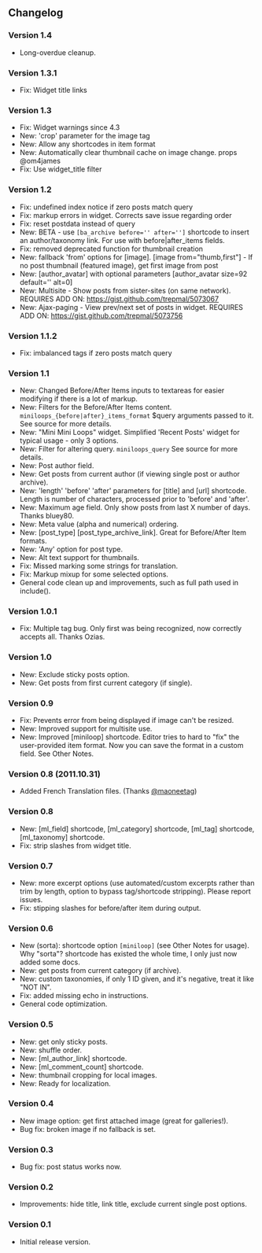 ## Changelog

### Version 1.4

- Long-overdue cleanup.

### Version 1.3.1

- Fix: Widget title links

### Version 1.3

- Fix: Widget warnings since 4.3
- New: 'crop' parameter for the image tag
- New: Allow any shortcodes in item format
- New: Automatically clear thumbnail cache on image change. props @om4james
- Fix: Use widget_title filter

### Version 1.2

- Fix: undefined index notice if zero posts match query
- Fix: markup errors in widget. Corrects save issue regarding order
- Fix: reset postdata instead of query
- New: BETA - use `[ba_archive before='' after='']` shortcode to insert an author/taxonomy link. For use with before|after_items fields.
- Fix: removed deprecated function for thumbnail creation
- New: fallback 'from' options for [image]. [image from="thumb,first"] - If no post thumbnail (featured image), get first image from post
- New: [author_avatar] with optional parameters [author_avatar size=92 default='' alt=0]
- New: Multisite - Show posts from sister-sites (on same network). REQUIRES ADD ON: https://gist.github.com/trepmal/5073067
- New: Ajax-paging - View prev/next set of posts in widget. REQUIRES ADD ON: https://gist.github.com/trepmal/5073756

### Version 1.1.2

- Fix: imbalanced tags if zero posts match query

### Version 1.1

- New: Changed Before/After Items inputs to textareas for easier modifying if there is a lot of markup.
- New: Filters for the Before/After Items content. `miniloops_{before|after}_items_format` $query arguments passed to it. See source for more details.
- New: "Mini Mini Loops" widget. Simplified 'Recent Posts' widget for typical usage - only 3 options.
- New: Filter for altering query. `miniloops_query` See source for more details.
- New: Post author field.
- New: Get posts from current author (if viewing single post or author archive).
- New: 'length' 'before' 'after' parameters for [title] and [url] shortcode. Length is number of characters, processed prior to 'before' and 'after'.
- New: Maximum age field. Only show posts from last X number of days. Thanks bluey80.
- New: Meta value (alpha and numerical) ordering.
- New: [post_type] [post_type_archive_link]. Great for Before/After Item formats.
- New: 'Any' option for post type.
- New: Alt text support for thumbnails.
- Fix: Missed marking some strings for translation.
- Fix: Markup mixup for some selected options.
- General code clean up and improvements, such as full path used in include().

### Version 1.0.1

- Fix: Multiple tag bug. Only first was being recognized, now correctly accepts all. Thanks Ozias.

### Version 1.0

- New: Exclude sticky posts option.
- New: Get posts from first current category (if single).

### Version 0.9

- Fix: Prevents error from being displayed if image can't be resized.
- New: Improved support for multisite use.
- New: Improved [miniloop] shortcode. Editor tries to hard to "fix" the user-provided item format. Now you can save the format in a custom field. See Other Notes.

### Version 0.8 (2011.10.31)

- Added French Translation files. (Thanks [@maoneetag](http://twitter.com/maoneetag))

### Version 0.8

- New: [ml_field] shortcode, [ml_category] shortcode, [ml_tag] shortcode, [ml_taxonomy] shortcode.
- Fix: strip slashes from widget title.

### Version 0.7

- New: more excerpt options (use automated/custom excerpts rather than trim by length, option to bypass tag/shortcode stripping). Please report issues.
- Fix: stipping slashes for before/after item during output.

### Version 0.6

- New (sorta): shortcode option `[miniloop]` (see Other Notes for usage). Why "sorta"? shortcode has existed the whole time, I only just now added some docs.
- New: get posts from current category (if archive).
- New: custom taxonomies, if only 1 ID given, and it's negative, treat it like "NOT IN".
- Fix: added missing echo in instructions.
- General code optimization.

### Version 0.5

- New: get only sticky posts.
- New: shuffle order.
- New: [ml_author_link] shortcode.
- New: [ml_comment_count] shortcode.
- New: thumbnail cropping for local images.
- New: Ready for localization.

### Version 0.4

- New image option: get first attached image (great for galleries!).
- Bug fix: broken image if no fallback is set.

### Version 0.3

- Bug fix: post status works now.

### Version 0.2

- Improvements: hide title, link title, exclude current single post options.

### Version 0.1

- Initial release version.
